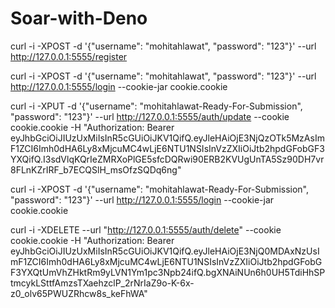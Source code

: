 # Soar-with-Deno


curl -i -XPOST -d '{"username": "mohitahlawat", "password": "123"}' --url http://127.0.0.1:5555/register 

curl -i -XPOST -d '{"username": "mohitahlawat", "password": "123"}' --url http://127.0.0.1:5555/login --cookie-jar cookie.cookie


curl -i -XPUT -d '{"username": "mohitahlawat-Ready-For-Submission", "password": "123"}' --url http://127.0.0.1:5555/auth/update --cookie cookie.cookie -H "Authorization: Bearer eyJhbGciOiJIUzUxMiIsInR5cGUiOiJKV1QifQ.eyJleHAiOjE3NjQzOTk5MzAsImF1ZCI6Imh0dHA6Ly8xMjcuMC4wLjE6NTU1NSIsInVzZXIiOiJtb2hpdGFobGF3YXQifQ.I3sdVlqKQrIeZMRXoPlGE5sfcDQRwi90ERB2KVUgUnTA5Sz90DH7vr8FLnKZrIRF_b7ECQSlH_msOfzSQDq6ng"

curl -i -XPOST -d '{"username": "mohitahlawat-Ready-For-Submission", "password": "123"}' --url http://127.0.0.1:5555/login --cookie-jar cookie.cookie


curl -i -XDELETE --url "http://127.0.0.1:5555/auth/delete" --cookie cookie.cookie -H "Authorization: Bearer eyJhbGciOiJIUzUxMiIsInR5cGUiOiJKV1QifQ.eyJleHAiOjE3NjQ0MDAxNzUsImF1ZCI6Imh0dHA6Ly8xMjcuMC4wLjE6NTU1NSIsInVzZXIiOiJtb2hpdGFobGF3YXQtUmVhZHktRm9yLVN1Ym1pc3Npb24ifQ.bgXNAiNUn6h0UH5TdiHhSPtmcykLSttfAmzsTXaehzclP_2rNrIaZ9o-K-6x-z0_olv65PWUZRhcw8s_keFhWA"
